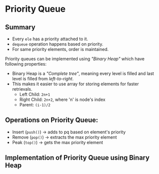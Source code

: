 # Priority Queue
## Summary
- Every `ele` has a priority attached to it.
- `dequeue` operation happens based on priority.
- For same priority elements, order is maintained.

Priority queues can be implemented using *"Binary Heap"* which have following properties:
- Binary Heap is a *"Complete tree"*, meaning every level is filled and last level is filled from *left-to-right*.
- This makes it easier to use array for storing elements for faster retrievals.
    - Left Child: `2n+1`
    - Right Child: `2n+2`, where 'n' is node's index
    - Parent: `(i-1)/2`

## Operations on Priority Queue:
- Insert (`push()`) -> adds to pq based on element's priority
- Remove (`pop()`) -> extracts the max priority element
- Peak (`top()`) -> gets the max priority element

## Implementation of Priority Queue using Binary Heap